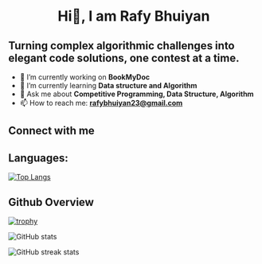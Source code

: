 <h1 align ="center">Hi👋, I am Rafy Bhuiyan</h1>

## Turning complex algorithmic challenges into elegant code solutions, one contest at a time.

- 🔭 I’m currently working on **BookMyDoc** 
- 🌱 I’m currently learning **Data structure and Algorithm** 
- 💬 Ask me about **Competitive Programming, Data Structure, Algorithm** 
- 📫 How to reach me: **rafybhuiyan23@gmail.com** 

## Connect with me
<p>
</p>


## Languages:

[![Top Langs](https://github-readme-stats.vercel.app/api/top-langs/?username=RafyBhuiyan)](https://github.com/anuraghazra/github-readme-stats)



## Github Overview

[![trophy](https://github-profile-trophy.vercel.app/?username=RafyBhuiyan)](https://github.com/ryo-ma/github-profile-trophy)

![GitHub stats](https://github-readme-stats.vercel.app/api?username=RafyBhuiyan&show_icons=true)  

![GitHub streak stats](https://streak-stats.demolab.com/?user=RafyBhuiyan)  


